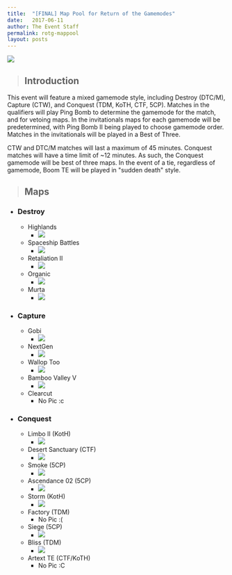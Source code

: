 ```yaml
---
title:  "[FINAL] Map Pool for Return of the Gamemodes"
date:   2017-06-11
author: The Event Staff
permalink: rotg-mappool
layout: posts
---
```

![](https://imgur.com/wF2Fmkh.png)

> ## Introduction

This event will feature a mixed gamemode style, including Destroy (DTC/M), Capture (CTW), and Conquest (TDM, KoTH, CTF, 5CP). Matches in the qualifiers will play Ping Bomb to determine the gamemode for the match, and for vetoing maps. In the invitationals maps for each gamemode will be predetermined, with Ping Bomb II being played to choose gamemode order. Matches in the invitationals will be played in a Best of Three.

CTW and DTC/M matches will last a maximum of 45 minutes. Conquest matches will have a time limit of ~12 minutes. As such, the Conquest gamemode will be  best of three maps. In the event of a tie, regardless of gamemode, Boom TE will be played in &quot;sudden death&quot; style.

> ## Maps


- ### Destroy
  - Highlands
    - ![](https://i.imgur.com/cPzmUJ7.png)
  - Spaceship Battles
    - ![](https://i.imgur.com/1lphamn.png)     
  - Retaliation II
    - ![](https://i.imgur.com/XAAj5iT.png)
  - Organic
    - ![](https://i.imgur.com/jaNpqtF.png)
  - Murta
    - ![](https://i.imgur.com/yrZcwIT.png)

- ### Capture
  - Gobi
    - ![](https://i.imgur.com/qxEfqjd.png)
  - NextGen
    - ![](https://i.imgur.com/M81QSby.png)
  - Wallop Too
    - ![](https://i.imgur.com/9swVtvh.png)
  - Bamboo Valley V
    - ![](https://i.imgur.com/bWx58sa.png)
  - Clearcut
    - No Pic :c

- ### Conquest
  - Limbo II (KotH)
    - ![](https://i.imgur.com/OGdguoQ.png)
  - Desert Sanctuary (CTF)
    - ![](https://i.imgur.com/wll2d2X.png)
  - Smoke (5CP)
    - ![](https://i.imgur.com/wghgrbX.png)
  - Ascendance 02 (5CP)
    - ![](https://i.imgur.com/78W71qe.png)
  - Storm (KotH)
    - ![](https://i.imgur.com/P8qurE4.png)
  - Factory (TDM)
    -  No Pic :(
  - Siege (5CP)
    - ![](https://i.imgur.com/BEQaIto.png)
  - Bliss (TDM)
    - ![](https://i.imgur.com/qiGA5mo.png)
  - Artext TE (CTF/KoTH)
    - No Pic :C 
